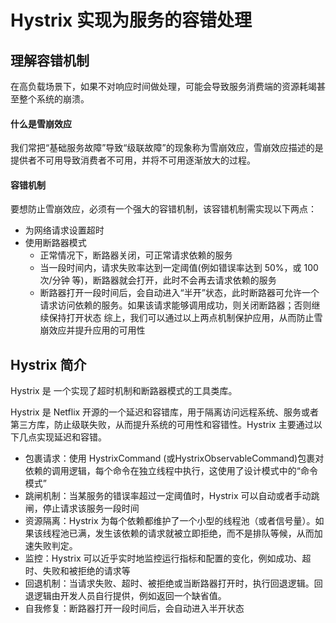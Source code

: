 # Hystrix 实现为服务的容错处理

## 理解容错机制

在高负载场景下，如果不对响应时间做处理，可能会导致服务消费端的资源耗竭甚至整个系统的崩溃。

#### 什么是雪崩效应
我们常把“基础服务故障”导致“级联故障”的现象称为雪崩效应，雪崩效应描述的是提供者不可用导致消费者不可用，并将不可用逐渐放大的过程。

#### 容错机制

要想防止雪崩效应，必须有一个强大的容错机制，该容错机制需实现以下两点：

   - 为网络请求设置超时
   - 使用断路器模式
        - 正常情况下，断路器关闭，可正常请求依赖的服务
        - 当一段时间内，请求失败率达到一定阈值(例如错误率达到 50%，或 100次/分钟 等)，断路器就会打开，此时不会再去请求依赖的服务
        - 断路器打开一段时间后，会自动进入“半开”状态，此时断路器可允许一个请求访问依赖的服务。如果该请求能够调用成功，则关闭断路器；否则继续保持打开状态
综上，我们可以通过以上两点机制保护应用，从而防止雪崩效应并提升应用的可用性

## Hystrix 简介
Hystrix 是 一个实现了超时机制和断路器模式的工具类库。

Hystrix 是 Netflix 开源的一个延迟和容错库，用于隔离访问远程系统、服务或者第三方库，防止级联失败，从而提升系统的可用性和容错性。Hystrix 主要通过以下几点实现延迟和容错。
 - 包裹请求：使用 HystrixCommand (或HystrixObservableCommand)包裹对依赖的调用逻辑，每个命令在独立线程中执行，这使用了设计模式中的“命令模式”
 - 跳闸机制：当某服务的错误率超过一定阈值时，Hystrix 可以自动或者手动跳闸，停止请求该服务一段时间
 - 资源隔离：Hystrix 为每个依赖都维护了一个小型的线程池（或者信号量）。如果该线程池已满，发生该依赖的请求就被立即拒绝，而不是排队等候，从而加速失败判定。
 - 监控：Hystrix 可以近乎实时地监控运行指标和配置的变化，例如成功、超时、失败和被拒绝的请求等
 - 回退机制：当请求失败、超时、被拒绝或当断路器打开时，执行回退逻辑。回退逻辑由开发人员自行提供，例如返回一个缺省值。
 - 自我修复：断路器打开一段时间后，会自动进入半开状态
        
